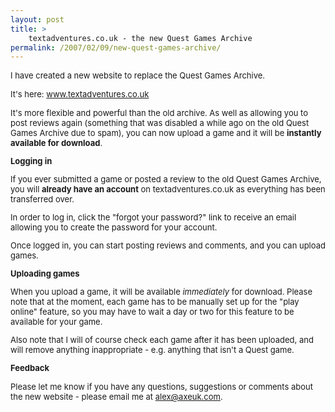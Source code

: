```yaml
---
layout: post
title: >
    textadventures.co.uk - the new Quest Games Archive
permalink: /2007/02/09/new-quest-games-archive/
---
```

<font size="2">I have created a new website to replace the Quest Games Archive.

It's here: </font><a href="http://www.textadventures.co.uk/" target="_blank"><font color="#006699" size="2">www.textadventures.co.uk</font></a><font size="2">

It's more flexible and powerful than the old archive. As well as allowing you to post reviews again (something that was disabled a while ago on the old Quest Games Archive due to spam), you can now upload a game and it will be <strong>instantly available for download</strong>.

<span style="font-weight:bold;">Logging in</span>

If you ever submitted a game or posted a review to the old Quest Games Archive, you will <span style="font-weight:bold;">already have an account</span> on textadventures.co.uk as everything has been transferred over.

In order to log in, click the "forgot your password?" link to receive an email allowing you to create the password for your account.

Once logged in, you can start posting reviews and comments, and you can upload games.

<span style="font-weight:bold;">Uploading games</span>

When you upload a game, it will be available <span style="font-style:italic;">immediately</span> for download. Please note that at the moment, each game has to be manually set up for the "play online" feature, so you may have to wait a day or two for this feature to be available for your game.

Also note that I will of course check each game after it has been uploaded, and will remove anything inappropriate - e.g. anything that isn't a Quest game.

<span style="font-weight:bold;">Feedback</span>

Please let me know if you have any questions, suggestions or comments about the new website - please email me at <a href="mailto:alex@axeuk.com">alex@axeuk.com</a>.</font>